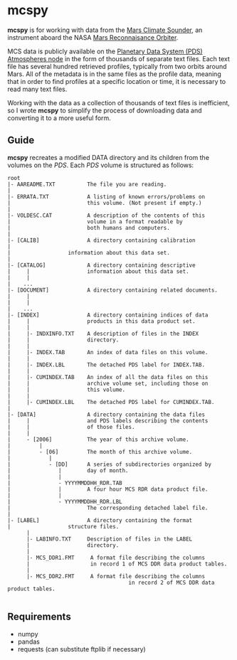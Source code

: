 # mcspy
**mcspy** is for working with data from the [Mars Climate Sounder](https://mars.nasa.gov/mro/mission/instruments/mcs/), an instrument aboard the NASA [Mars Reconnaisance Orbiter](https://mars.nasa.gov/mro/mission/overview/).

MCS data is publicly available on the [Planetary Data System (PDS) Atmospheres node](https://pds-atmospheres.nmsu.edu) in the form of thousands of separate text files. Each text file has several hundred retrieved profiles, typically from two orbits around Mars. All of the metadata is in the same files as the profile data, meaning that in order to find profiles at a specific location or time, it is necessary to read many text files. 

Working with the data as a collection of thousands of text files is inefficient, so I wrote **mcspy**  to simplify the process of downloading data and converting it to a more useful form.

## Guide
**mcspy** recreates a modified DATA directory and its children from the volumes on the *PDS*. Each *PDS* volume is structured as follows:
```
root
|- AAREADME.TXT          The file you are reading.
|
|- ERRATA.TXT            A listing of known errors/problems on
|                        this volume. (Not present if empty.)
|
|- VOLDESC.CAT           A description of the contents of this
|                        volume in a format readable by
|                        both humans and computers.
|
|- [CALIB]               A directory containing calibration
|
|                  information about this data set.
|
|- [CATALOG]             A directory containing descriptive
|     |                  information about this data set.
|     |
|    ...
|- [DOCUMENT]            A directory containing related documents.
|     |
|     |
|    ...
|- [INDEX]               A directory containing indices of data
|     |                  products in this data product set.
|     |
|     |- INDXINFO.TXT    A description of files in the INDEX
|     |                  directory.
|     |
|     |- INDEX.TAB       An index of data files on this volume.
|     |
|     |- INDEX.LBL       The detached PDS label for INDEX.TAB.
|     |
|     |- CUMINDEX.TAB    An index of all the data files on this
|     |                  archive volume set, including those on
|     |                  this volume.
|     |
|     |- CUMINDEX.LBL    The detached PDS label for CUMINDEX.TAB.
|
|- [DATA]                A directory containing the data files
|     |                  and PDS labels describing the contents
|     |                  of those files.
|     |
|     - [2006]           The year of this archive volume.
|         |
|         - [06]         The month of this archive volume.
|            |
|            - [DD]      A series of subdirectories organized by
|               |        day of month.
|               |
|               - YYYYMMDDHH_RDR.TAB
|               |        A four hour MCS RDR data product file.
|               |
|               - YYYYMMDDHH_RDR.LBL
|                        The corresponding detached label file.
|
|- [LABEL]               A directory containing the format
|                  structure files.
      |
      |- LABINFO.TXT     Description of files in the LABEL
      |                  directory.
      |
      |- MCS_DDR1.FMT     A format file describing the columns
      |                   in record 1 of MCS DDR data product tables.
      |
      |- MCS_DDR2.FMT     A format file describing the columns
                                      in record 2 of MCS DDR data product tables. 
			
```


## Requirements
* numpy
* pandas
* requests (can substitute ftplib if necessary)




